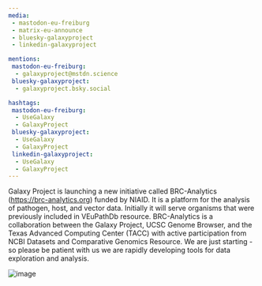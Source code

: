 ```yaml
---
media:
 - mastodon-eu-freiburg
 - matrix-eu-announce
 - bluesky-galaxyproject
 - linkedin-galaxyproject

mentions:
 mastodon-eu-freiburg:
  - galaxyproject@mstdn.science
 bluesky-galaxyproject:
  - galaxyproject.bsky.social

hashtags:
 mastodon-eu-freiburg:
  - UseGalaxy
  - GalaxyProject
 bluesky-galaxyproject:
  - UseGalaxy
  - GalaxyProject
 linkedin-galaxyproject:
  - UseGalaxy
  - GalaxyProject
---
```

Galaxy Project is launching a new initiative called BRC-Analytics (https://brc-analytics.org) funded by NIAID. It is a platform for the analysis of pathogen, host, and vector data. Initially it will serve organisms that were previously included in VEuPathDb resource. BRC-Analytics is a collaboration between the Galaxy Project, UCSC Genome Browser, and the Texas Advanced Computing Center (TACC) with active participation from NCBI Datasets and Comparative Genomics Resource. We are just starting - so please be patient with us we are rapidly developing tools for data exploration and analysis.

![image](https://github.com/user-attachments/assets/f81c42f8-771e-45dd-8f82-9bdcc0015939)
